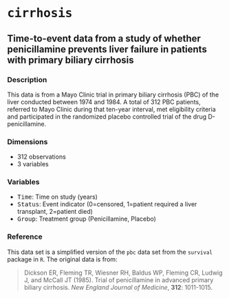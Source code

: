 # <tt>cirrhosis</tt>
## Time-to-event data from a study of whether penicillamine prevents liver failure in patients with primary biliary cirrhosis

### Description

This data is from a Mayo Clinic trial in primary biliary cirrhosis (PBC) of the liver conducted between 1974 and 1984.  A total of 312 PBC patients, referred to Mayo Clinic during that ten-year interval, met eligibility criteria and participated in the randomized placebo controlled trial of the drug D-penicillamine.

### Dimensions

* 312 observations
* 3 variables

### Variables

* <tt>Time</tt>: Time on study (years)
* <tt>Status</tt>: Event indicator (0=censored, 1=patient required a liver transplant, 2=patient died)
* <tt>Group</tt>: Treatment group (Penicillamine, Placebo)

### Reference

This data set is a simplified version of the `pbc` data set from the `survival` package in `R`.  The original data is from:

> Dickson  ER, Fleming TR, Wiesner RH, Baldus WP, Fleming CR, Ludwig J, and McCall JT (1985).  Trial of penicillamine in advanced primary biliary cirrhosis.  *New England Journal of Medicine*, **312**: 1011-1015.
